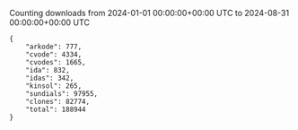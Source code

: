 
Counting downloads from 2024-01-01 00:00:00+00:00 UTC to 2024-08-31 00:00:00+00:00 UTC

```
{
    "arkode": 777,
    "cvode": 4334,
    "cvodes": 1665,
    "ida": 832,
    "idas": 342,
    "kinsol": 265,
    "sundials": 97955,
    "clones": 82774,
    "total": 188944
}
```
